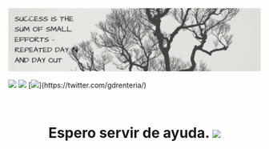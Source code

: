 <div id="header" align="center">
  <img src="https://github.com/gdrenteriag/gdrenteriag/blob/main/Banner.png" width="800"/>
</div>

[![](https://img.shields.io/badge/LinkedIn-0077B5?style=for-the-badge&logo=linkedin&logoColor=white)](https://www.linkedin.com/in/gdrenteria/)
[![](https://img.shields.io/badge/Página_Web-yelow?style=for-the-badge&logo=medium&logoColor=white)](https://gerardorenteria.blog/)
[![]([https://img.shields.io/twitter/url?style=for-the-badge&logo=medium&logoColor=white](https://img.shields.io/twitter/url?style=social&url=https%3A%2F%2Ftwitter.com%2Fgdrenteria))](https://twitter.com/gdrenteria/)

<div id="badges" align="center">
<img src="https://visitor-badge-reloaded.herokuapp.com/badge?page_id=gdrenteriag.gdrenteriag&color=00cf00" alt=""/>

<h1>
  Espero servir de ayuda.
  <img src="https://media.giphy.com/media/dwGJLOdbWULVRIBBfz/giphy.gif" width="30px"/>
</h1>
